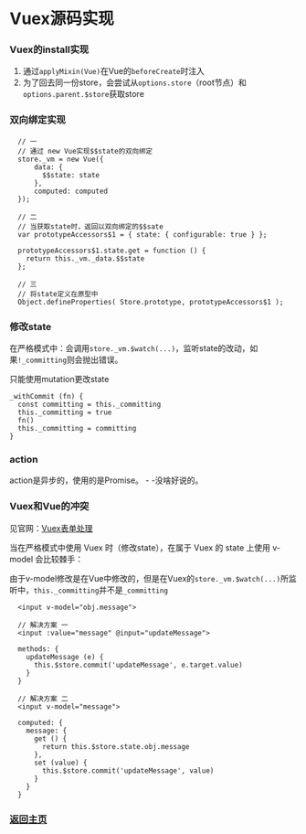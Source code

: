 # Vuex源码实现

### Vuex的install实现
1. 通过`applyMixin(Vue)`在Vue的`beforeCreate`时注入
2. 为了回去同一份store，会尝试从`options.store`（root节点）和`options.parent.$store`获取store

### 双向绑定实现

```
  // 一
  // 通过 new Vue实现$$state的双向绑定
  store._vm = new Vue({
      data: {
        $$state: state
      },
      computed: computed
  });

  // 二
  // 当获取state时，返回以双向绑定的$$sate
  var prototypeAccessors$1 = { state: { configurable: true } };

  prototypeAccessors$1.state.get = function () {
    return this._vm._data.$$state
  };

  // 三
  // 将state定义在原型中
  Object.defineProperties( Store.prototype, prototypeAccessors$1 );
```

### 修改state

在严格模式中：会调用`store._vm.$watch(...)`，监听state的改动，如果`!_committing`则会抛出错误。

只能使用mutation更改state
```
_withCommit (fn) {
  const committing = this._committing
  this._committing = true
  fn()
  this._committing = committing
}
```

### action

action是异步的，使用的是Promise。 - -没啥好说的。


### Vuex和Vue的冲突

见官网：[Vuex表单处理](https://vuex.vuejs.org/zh/guide/forms.html)

当在严格模式中使用 Vuex 时（修改state），在属于 Vuex 的 state 上使用 v-model 会比较棘手：

由于v-model修改是在Vue中修改的，但是在Vuex的`store._vm.$watch(...)`所监听中，`this._committing`并不是`_committing`

```
  <input v-model="obj.message">

  // 解决方案 一
  <input :value="message" @input="updateMessage">
  
  methods: {
    updateMessage (e) {
      this.$store.commit('updateMessage', e.target.value)
    }
  }

  // 解决方案 二
  <input v-model="message">

  computed: {
    message: {
      get () {
        return this.$store.state.obj.message
      },
      set (value) {
        this.$store.commit('updateMessage', value)
      }
    }
  }
```




### [返回主页](/README.md)